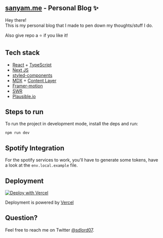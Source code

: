 ## [sanyam.me](https://sanyam.me/) - Personal Blog ✨

Hey there!  
This is my personal blog that I made to pen down my thoughts/stuff I do.

Also give repo a ⭐ if you like it!

## Tech stack

- [React](https://reactjs.org/) + [TypeScript](https://www.typescriptlang.org/)
- [Next JS](https://nextjs.org/)
- [styled-components](https://styled-components.com/)
- [MDX](https://mdxjs.com/) + [Content Layer](https://www.contentlayer.dev/)
- [Framer-motion](https://www.framer.com/motion/)
- [SWR](https://swr.vercel.app/)
- [Plausible.io](https://plausible.io/)

## Steps to run

To run the project in development mode, install the deps and run:

```
npm run dev
```

## Spotify Integration

For the spotify services to work, you'll have to generate some tokens, have a look at the `env.local.example` file.

## Deployment

[![Deploy with Vercel](https://vercel.com/button)](https://vercel.com/new/clone?repository-url=https%3A%2F%2Fgithub.com%2Fvercel%2Fnext.js%2Ftree%2Fcanary%2Fexamples%2Fhello-world)

Deployment is powered by [Vercel](https://vercel.com/)

## Question?

Feel free to reach me on Twitter [@sdlord07](https://twitter.com/sdlord07).
